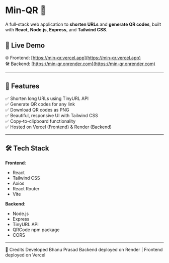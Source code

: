 # Min-QR 🚀  
A full-stack web application to **shorten URLs** and **generate QR codes**, built with **React**, **Node.js**, **Express**, and **Tailwind CSS**.

## 🔗 Live Demo
🌐 Frontend: [https://min-qr.vercel.app](https://min-qr.vercel.app)  
🛠️ Backend: [https://min-qr.onrender.com](https://min-qr.onrender.com)

---

## 📸 Features

✅ Shorten long URLs using TinyURL API  
✅ Generate QR codes for any link  
✅ Download QR codes as PNG  
✅ Beautiful, responsive UI with Tailwind CSS  
✅ Copy-to-clipboard functionality  
✅ Hosted on Vercel (Frontend) & Render (Backend)

---

## 🛠️ Tech Stack

**Frontend**:  
- React  
- Tailwind CSS  
- Axios  
- React Router  
- Vite  

**Backend**:  
- Node.js  
- Express  
- TinyURL API  
- QRCode npm package  
- CORS

---
🤝 Credits
Developed Bhanu Prasad
Backend deployed on Render | Frontend deployed on Vercel
